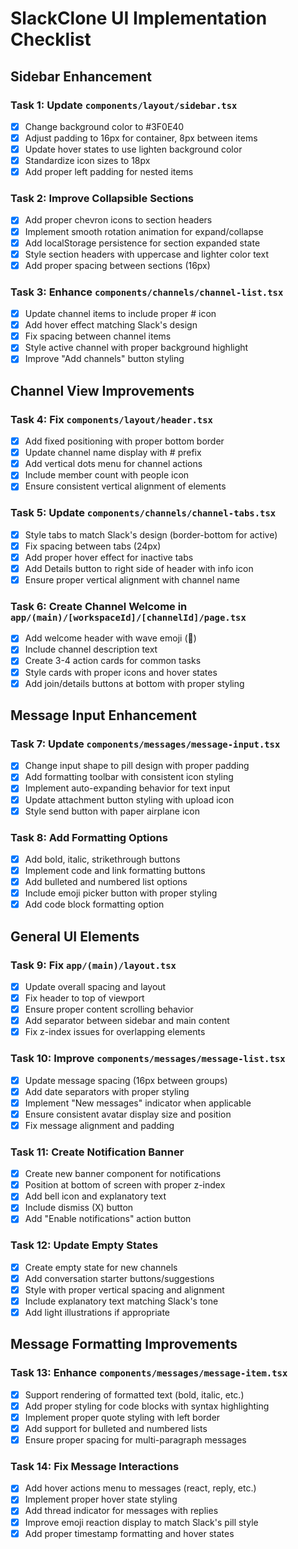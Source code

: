 # SlackClone UI Implementation Checklist

## Sidebar Enhancement

### Task 1: Update `components/layout/sidebar.tsx`
- [x] Change background color to #3F0E40
- [x] Adjust padding to 16px for container, 8px between items
- [x] Update hover states to use lighten background color
- [x] Standardize icon sizes to 18px
- [x] Add proper left padding for nested items

### Task 2: Improve Collapsible Sections
- [x] Add proper chevron icons to section headers
- [x] Implement smooth rotation animation for expand/collapse
- [x] Add localStorage persistence for section expanded state
- [x] Style section headers with uppercase and lighter color text
- [x] Add proper spacing between sections (16px)

### Task 3: Enhance `components/channels/channel-list.tsx`
- [x] Update channel items to include proper # icon
- [x] Add hover effect matching Slack's design
- [x] Fix spacing between channel items
- [x] Style active channel with proper background highlight
- [x] Improve "Add channels" button styling

## Channel View Improvements

### Task 4: Fix `components/layout/header.tsx`
- [x] Add fixed positioning with proper bottom border
- [x] Update channel name display with # prefix
- [x] Add vertical dots menu for channel actions
- [x] Include member count with people icon
- [x] Ensure consistent vertical alignment of elements

### Task 5: Update `components/channels/channel-tabs.tsx`
- [x] Style tabs to match Slack's design (border-bottom for active)
- [x] Fix spacing between tabs (24px)
- [x] Add proper hover effect for inactive tabs
- [x] Add Details button to right side of header with info icon
- [x] Ensure proper vertical alignment with channel name

### Task 6: Create Channel Welcome in `app/(main)/[workspaceId]/[channelId]/page.tsx`
- [x] Add welcome header with wave emoji (👋)
- [x] Include channel description text
- [x] Create 3-4 action cards for common tasks
- [x] Style cards with proper icons and hover states
- [x] Add join/details buttons at bottom with proper styling

## Message Input Enhancement

### Task 7: Update `components/messages/message-input.tsx`
- [x] Change input shape to pill design with proper padding
- [x] Add formatting toolbar with consistent icon styling
- [x] Implement auto-expanding behavior for text input
- [x] Update attachment button styling with upload icon
- [x] Style send button with paper airplane icon

### Task 8: Add Formatting Options
- [x] Add bold, italic, strikethrough buttons
- [x] Implement code and link formatting buttons
- [x] Add bulleted and numbered list options
- [x] Include emoji picker button with proper styling
- [x] Add code block formatting option

## General UI Elements

### Task 9: Fix `app/(main)/layout.tsx`
- [x] Update overall spacing and layout
- [x] Fix header to top of viewport
- [x] Ensure proper content scrolling behavior
- [x] Add separator between sidebar and main content
- [x] Fix z-index issues for overlapping elements

### Task 10: Improve `components/messages/message-list.tsx`
- [x] Update message spacing (16px between groups)
- [x] Add date separators with proper styling
- [x] Implement "New messages" indicator when applicable
- [x] Ensure consistent avatar display size and position
- [x] Fix message alignment and padding

### Task 11: Create Notification Banner
- [x] Create new banner component for notifications
- [x] Position at bottom of screen with proper z-index
- [x] Add bell icon and explanatory text
- [x] Include dismiss (X) button
- [x] Add "Enable notifications" action button

### Task 12: Update Empty States
- [x] Create empty state for new channels
- [x] Add conversation starter buttons/suggestions
- [x] Style with proper vertical spacing and alignment
- [x] Include explanatory text matching Slack's tone
- [x] Add light illustrations if appropriate

## Message Formatting Improvements

### Task 13: Enhance `components/messages/message-item.tsx`
- [x] Support rendering of formatted text (bold, italic, etc.)
- [x] Add proper styling for code blocks with syntax highlighting
- [x] Implement proper quote styling with left border
- [x] Add support for bulleted and numbered lists
- [x] Ensure proper spacing for multi-paragraph messages

### Task 14: Fix Message Interactions
- [x] Add hover actions menu to messages (react, reply, etc.)
- [x] Implement proper hover state styling
- [x] Add thread indicator for messages with replies
- [x] Improve emoji reaction display to match Slack's pill style
- [x] Add proper timestamp formatting and hover states
